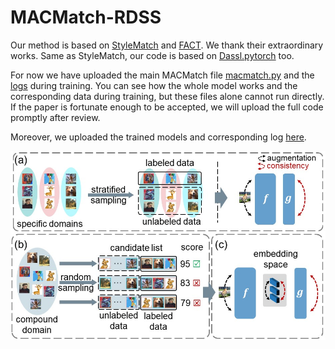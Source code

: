 # MACMatch-RDSS
Our method is based on [StyleMatch](https://github.com/KaiyangZhou/ssdg-benchmark) and [FACT](https://github.com/MediaBrain-SJTU/FACT). We thank their extraordinary works. Same as StyleMatch, our code is based on [Dassl.pytorch](https://github.com/KaiyangZhou/Dassl.pytorch) too.

For now we have uploaded the main MACMatch file [macmatch.py](./codes/macmatch.py) and the [logs](./logs/) during training. You can see how the whole model works and the corresponding data during training, but these files alone cannot run directly. If the paper is fortunate enough to be accepted, we will upload the full code promptly after review.

Moreover, we uploaded the trained models and corresponding log [here](https://drive.google.com/drive/folders/1tzDcAca227DSZxyeH4w5jIPxCPS8gcHq?usp=drive_link).

![MACMatch](/macmatch.jpg "MACMatch")
